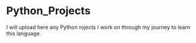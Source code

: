 # Python_Projects
I will upload here any Python rojects I work on through my journey to learn this language.
